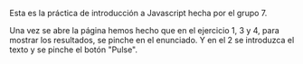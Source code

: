 Esta es la práctica de introducción a Javascript hecha por el grupo 7.

Una vez se abre la página hemos hecho que en el ejercicio 1, 3 y 4, para mostrar los resultados, se pinche en el enunciado. Y en el 2 se introduzca el texto y se pinche el botón "Pulse".